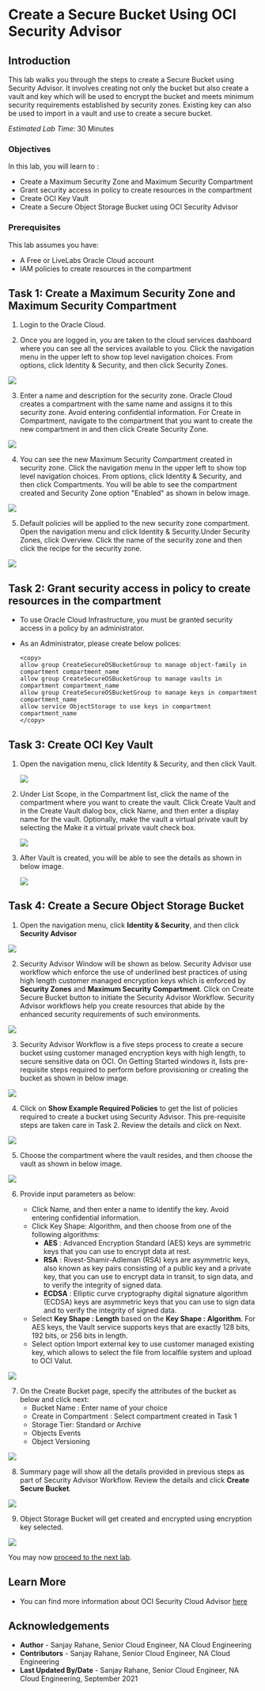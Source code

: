 # Create a Secure Bucket Using OCI Security Advisor

## Introduction

This lab walks you through the steps to create a Secure Bucket using Security Advisor. It involves creating not only the bucket but also create a vault and key which will be used to encrypt the bucket and meets minimum security requirements established by security zones. Existing key can also be used to import in a vault and use to create a secure bucket.

*Estimated Lab Time*:  30 Minutes



### Objectives
In this lab, you will learn to :
* Create a Maximum Security Zone and Maximum Security Compartment
* Grant security access in policy to create resources in the compartment
* Create OCI Key Vault
* Create a Secure Object Storage Bucket using OCI Security Advisor

### Prerequisites  

This lab assumes you have:
- A Free or LiveLabs Oracle Cloud account
- IAM policies to create resources in the compartment


##  Task 1: Create a Maximum Security Zone and Maximum Security Compartment

1. Login to the Oracle Cloud.

2. Once you are logged in, you are taken to the cloud services dashboard where you can see all the services available to you. Click the navigation menu in the upper left to show top level navigation choices. From options, click Identity & Security, and then click Security Zones.
 
  ![](./images/image1.png " ")

3. Enter a name and description for the security zone.
    Oracle Cloud creates a compartment  with the same name and assigns it to this security zone.
    Avoid entering confidential information.
    For Create in Compartment, navigate to the compartment that you want to create the new compartment in and then click Create Security Zone.

  ![](./images/image2.png " ")

4. You can see the new Maximum Security Compartment created in security zone. 
    Click the navigation menu in the upper left to show top level navigation choices. From options, click Identity & Security, and then click Compartments. You will be able to see the compartment created and Security Zone option "Enabled" as shown in below image.

  ![](./images/image3.png " ")

5. Default policies will be applied to the new security zone compartment. Open the navigation menu and click Identity & Security.Under Security Zones, click Overview. Click the name of the security zone and then click the recipe for the security zone.

  ![](./images/image4.png " ")


##  Task 2: Grant security access in policy to create resources in the compartment

- To use Oracle Cloud Infrastructure, you must be granted security access in a policy  by an administrator.
- As an Administrator, please create below polices:
 
   ```
  <copy>
  allow group CreateSecureOSBucketGroup to manage object-family in compartment compartment_name
  allow group CreateSecureOSBucketGroup to manage vaults in compartment compartment_name
  allow group CreateSecureOSBucketGroup to manage keys in compartment compartment_name
  allow service ObjectStorage to use keys in compartment compartment_name
  </copy>
    ```  

##  Task 3: Create OCI Key Vault

1. Open the navigation menu, click Identity & Security, and then click Vault.

    ![](./images/image5.png " ")

2. Under List Scope, in the Compartment list, click the name of the compartment where you want to create the vault.
    Click Create Vault and in the Create Vault dialog box, click Name, and then enter a display name for the vault.
    Optionally, make the vault a virtual private vault by selecting the Make it a virtual private vault check box.

    ![](./images/image6.png " ")

3. After Vault is created, you will be able to see the details as shown in below image.

    ![](./images/image7.png " ")





##  Task 4: Create a Secure Object Storage Bucket

1. Open the navigation menu, click **Identity & Security**, and then click **Security Advisor**

  ![](./images/bucket-image1.png " ")

2. Security Advisor Window will be shown as below. Security Advisor use workflow which enforce the use of underlined best practices of using high length customer managed encryption keys which is enforced by **Security Zones** and **Maximum Security Compartment**. Click on Create Secure Bucket button to initiate the Security Advisor Workflow. Security Advisor workflows help you create resources that abide by the enhanced security requirements of such environments.

  ![](./images/bucket-image2.png " ")

3. Security Advisor Workflow is a five steps process to create a secure bucket using customer managed encryption keys with high length, to secure sensitive data on OCI. On Getting Started windows it, lists pre-requisite steps required to perform before provisioning or creating the bucket as shown in below image.

  ![](./images/bucket-image9.png " ")

4. Click on **Show Example Required Policies** to get the list of policies required to create a bucket using Security Advisor.
This pre-requisite steps are taken care in Task 2. Review the details and click on Next.

  ![](./images/bucket-image3.png " ")

5. Choose the compartment where the vault resides, and then choose the vault as shown in below image.

  ![](./images/bucket-image4.png " ")

6. Provide input parameters as below:

    * Click Name, and then enter a name to identify the key. Avoid entering confidential information.
    * Click Key Shape: Algorithm, and then choose from one of the following algorithms:
        * **AES** : Advanced Encryption Standard (AES) keys are symmetric keys that you can use to encrypt data at rest.
        * **RSA** : Rivest-Shamir-Adleman (RSA) keys are asymmetric keys, also known as key pairs consisting of a public key and a private key, that you can use to encrypt data in transit, to sign data, and to verify the integrity of signed data.
        * **ECDSA** :  Elliptic curve cryptography digital signature algorithm (ECDSA) keys are asymmetric keys that you can use to sign data and to verify the integrity of signed data.
    * Select **Key Shape : Length** based on the **Key Shape : Algorithm**. For AES keys, the Vault service supports keys that are exactly 128 bits, 192 bits, or 256 bits in length.
    * Select option Import external key to use customer managed existing key, which allows to select the file from localfile system and upload to OCI Valut.

  ![](./images/bucket-image5.png " ")

7. On the Create Bucket page, specify the attributes of the bucket as below and click next:
    * Bucket Name : Enter name of your choice
    * Create in Compartment : Select compartment created in Task 1
    * Storage Tier: Standard or Archive
    * Objects Events
    * Object Versioning

  ![](./images/bucket-image6.png " ")

8. Summary page will show all the details provided in previous steps as part of Security Advisor Workflow. Review the details and click **Create Secure Bucket**.

  ![](./images/bucket-image7.png " ")

9. Object Storage Bucket will get created and encrypted using encryption key selected.

  ![](./images/bucket-image8.png " ")

You may now [proceed to the next lab](#next).

## Learn More
- You can find more information about OCI Security Cloud Advisor [here](https://docs.oracle.com/en-us/iaas/Content/SecurityAdvisor/Concepts/securityadvisoroverview.htm)


## Acknowledgements
* **Author** - Sanjay Rahane, Senior Cloud Engineer, NA Cloud Engineering
* **Contributors** -  Sanjay Rahane, Senior Cloud Engineer, NA Cloud Engineering
* **Last Updated By/Date** - Sanjay Rahane, Senior Cloud Engineer, NA Cloud Engineering, September 2021